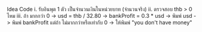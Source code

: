 Idea Code
i. รับอินพุต 1 ตัว เป็นจำนวนเงินในหน่วยบาท (จำนวนจริง)
ii. ตรวจสอบ thb > 0 ไหม
iii. ถ้า มากกว่า 0 -> usd = thb / 32.80
                -> bankProfit = 0.3 * usd
                -> พิมพ์ usd
                -> พิมพ์ bankProfit
    แต่ถ้า ไม่มากกว่าหรือเท่ากับ 0 -> ให้พิมพ์ "you don't have money"
